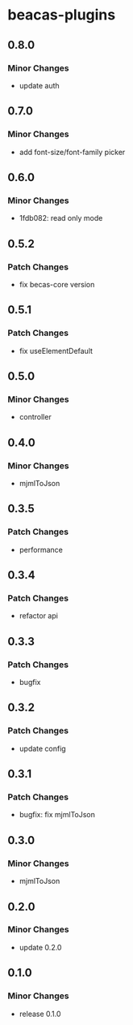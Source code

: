 # beacas-plugins

## 0.8.0

### Minor Changes

- update auth

## 0.7.0

### Minor Changes

- add font-size/font-family picker

## 0.6.0

### Minor Changes

- 1fdb082: read only mode

## 0.5.2

### Patch Changes

- fix becas-core version

## 0.5.1

### Patch Changes

- fix useElementDefault

## 0.5.0

### Minor Changes

- controller

## 0.4.0

### Minor Changes

- mjmlToJson

## 0.3.5

### Patch Changes

- performance

## 0.3.4

### Patch Changes

- refactor api

## 0.3.3

### Patch Changes

- bugfix

## 0.3.2

### Patch Changes

- update config

## 0.3.1

### Patch Changes

- bugfix: fix mjmlToJson

## 0.3.0

### Minor Changes

- mjmlToJson

## 0.2.0

### Minor Changes

- update 0.2.0

## 0.1.0

### Minor Changes

- release 0.1.0
